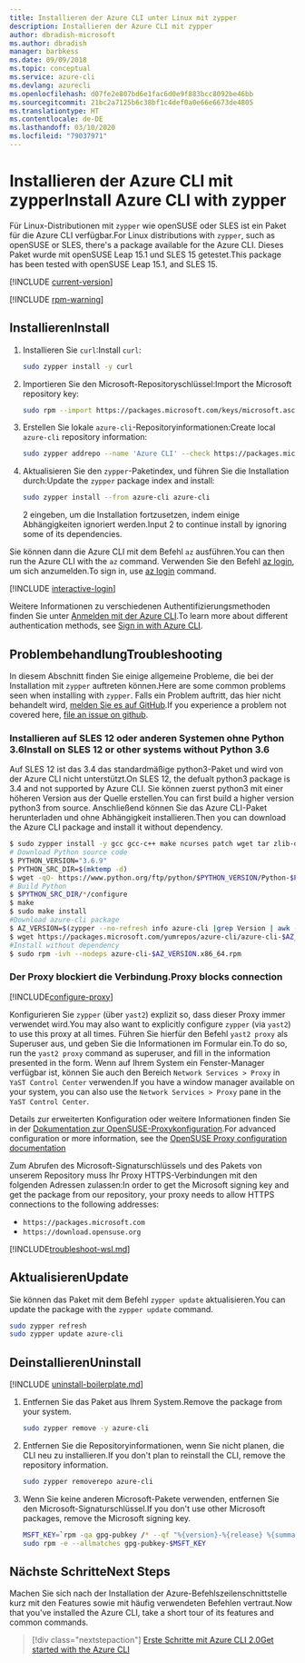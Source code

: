 ```yaml
---
title: Installieren der Azure CLI unter Linux mit zypper
description: Installieren der Azure CLI mit zypper
author: dbradish-microsoft
ms.author: dbradish
manager: barbkess
ms.date: 09/09/2018
ms.topic: conceptual
ms.service: azure-cli
ms.devlang: azurecli
ms.openlocfilehash: d07fe2e807bd6e1fac6d0e9f883bcc8092be46bb
ms.sourcegitcommit: 21bc2a7125b6c38bf1c4def0a0e66e6673de4805
ms.translationtype: HT
ms.contentlocale: de-DE
ms.lasthandoff: 03/10/2020
ms.locfileid: "79037971"
---
```

# <a name="install-azure-cli-with-zypper"></a><span data-ttu-id="401b9-103">Installieren der Azure CLI mit zypper</span><span class="sxs-lookup"><span data-stu-id="401b9-103">Install Azure CLI with zypper</span></span>

<span data-ttu-id="401b9-104">Für Linux-Distributionen mit `zypper` wie openSUSE oder SLES ist ein Paket für die Azure CLI verfügbar.</span><span class="sxs-lookup"><span data-stu-id="401b9-104">For Linux distributions with `zypper`, such as openSUSE or SLES, there's a package available for the Azure CLI.</span></span> <span data-ttu-id="401b9-105">Dieses Paket wurde mit openSUSE Leap 15.1 und SLES 15 getestet.</span><span class="sxs-lookup"><span data-stu-id="401b9-105">This package has been tested with openSUSE Leap 15.1, and SLES 15.</span></span>

[!INCLUDE [current-version](includes/current-version.md)]

[!INCLUDE [rpm-warning](includes/rpm-warning.md)]

## <a name="install"></a><span data-ttu-id="401b9-106">Installieren</span><span class="sxs-lookup"><span data-stu-id="401b9-106">Install</span></span>

1. <span data-ttu-id="401b9-107">Installieren Sie `curl`:</span><span class="sxs-lookup"><span data-stu-id="401b9-107">Install `curl`:</span></span>

   ```bash
   sudo zypper install -y curl
   ```

2. <span data-ttu-id="401b9-108">Importieren Sie den Microsoft-Repositoryschlüssel:</span><span class="sxs-lookup"><span data-stu-id="401b9-108">Import the Microsoft repository key:</span></span>

   ```bash
   sudo rpm --import https://packages.microsoft.com/keys/microsoft.asc
   ```

3. <span data-ttu-id="401b9-109">Erstellen Sie lokale `azure-cli`-Repositoryinformationen:</span><span class="sxs-lookup"><span data-stu-id="401b9-109">Create local `azure-cli` repository information:</span></span>

   ```bash
   sudo zypper addrepo --name 'Azure CLI' --check https://packages.microsoft.com/yumrepos/azure-cli azure-cli
   ```

4. <span data-ttu-id="401b9-110">Aktualisieren Sie den `zypper`-Paketindex, und führen Sie die Installation durch:</span><span class="sxs-lookup"><span data-stu-id="401b9-110">Update the `zypper` package index and install:</span></span>

   ```bash
   sudo zypper install --from azure-cli azure-cli
   ```
   <span data-ttu-id="401b9-111">2 eingeben, um die Installation fortzusetzen, indem einige Abhängigkeiten ignoriert werden.</span><span class="sxs-lookup"><span data-stu-id="401b9-111">Input 2 to continue install by ignoring some of its dependencies.</span></span>

<span data-ttu-id="401b9-112">Sie können dann die Azure CLI mit dem Befehl `az` ausführen.</span><span class="sxs-lookup"><span data-stu-id="401b9-112">You can then run the Azure CLI with the `az` command.</span></span> <span data-ttu-id="401b9-113">Verwenden Sie den Befehl [az login](/cli/azure/reference-index#az-login), um sich anzumelden.</span><span class="sxs-lookup"><span data-stu-id="401b9-113">To sign in, use [az login](/cli/azure/reference-index#az-login) command.</span></span>

[!INCLUDE [interactive-login](includes/interactive-login.md)]

<span data-ttu-id="401b9-114">Weitere Informationen zu verschiedenen Authentifizierungsmethoden finden Sie unter [Anmelden mit der Azure CLI](authenticate-azure-cli.md).</span><span class="sxs-lookup"><span data-stu-id="401b9-114">To learn more about different authentication methods, see [Sign in with Azure CLI](authenticate-azure-cli.md).</span></span>

## <a name="troubleshooting"></a><span data-ttu-id="401b9-115">Problembehandlung</span><span class="sxs-lookup"><span data-stu-id="401b9-115">Troubleshooting</span></span>

<span data-ttu-id="401b9-116">In diesem Abschnitt finden Sie einige allgemeine Probleme, die bei der Installation mit `zypper` auftreten können.</span><span class="sxs-lookup"><span data-stu-id="401b9-116">Here are some common problems seen when installing with `zypper`.</span></span> <span data-ttu-id="401b9-117">Falls ein Problem auftritt, das hier nicht behandelt wird, [melden Sie es auf GitHub](https://github.com/Azure/azure-cli/issues).</span><span class="sxs-lookup"><span data-stu-id="401b9-117">If you experience a problem not covered here, [file an issue on github](https://github.com/Azure/azure-cli/issues).</span></span>

### <a name="install-on-sles-12-or-other-systems-without-python-36"></a><span data-ttu-id="401b9-118">Installieren auf SLES 12 oder anderen Systemen ohne Python 3.6</span><span class="sxs-lookup"><span data-stu-id="401b9-118">Install on SLES 12 or other systems without Python 3.6</span></span>

<span data-ttu-id="401b9-119">Auf SLES 12 ist das 3.4 das standardmäßige python3-Paket und wird von der Azure CLI nicht unterstützt.</span><span class="sxs-lookup"><span data-stu-id="401b9-119">On SLES 12, the defualt python3 package is 3.4 and not supported by Azure CLI.</span></span> <span data-ttu-id="401b9-120">Sie können zuerst python3 mit einer höheren Version aus der Quelle erstellen.</span><span class="sxs-lookup"><span data-stu-id="401b9-120">You can first build a higher version python3 from source.</span></span> <span data-ttu-id="401b9-121">Anschließend können Sie das Azure CLI-Paket herunterladen und ohne Abhängigkeit installieren.</span><span class="sxs-lookup"><span data-stu-id="401b9-121">Then you can download the Azure CLI package and install it without dependency.</span></span>
```bash
$ sudo zypper install -y gcc gcc-c++ make ncurses patch wget tar zlib-devel zlib openssl-devel
# Download Python source code
$ PYTHON_VERSION="3.6.9"
$ PYTHON_SRC_DIR=$(mktemp -d)
$ wget -qO- https://www.python.org/ftp/python/$PYTHON_VERSION/Python-$PYTHON_VERSION.tgz | tar -xz -C "$PYTHON_SRC_DIR"
# Build Python
$ $PYTHON_SRC_DIR/*/configure
$ make
$ sudo make install
#Download azure-cli package 
$ AZ_VERSION=$(zypper --no-refresh info azure-cli |grep Version | awk -F': ' '{print $2}' | awk '{$1=$1;print}')
$ wget https://packages.microsoft.com/yumrepos/azure-cli/azure-cli-$AZ_VERSION.x86_64.rpm
#Install without dependency
$ sudo rpm -ivh --nodeps azure-cli-$AZ_VERSION.x86_64.rpm
```

### <a name="proxy-blocks-connection"></a><span data-ttu-id="401b9-122">Der Proxy blockiert die Verbindung.</span><span class="sxs-lookup"><span data-stu-id="401b9-122">Proxy blocks connection</span></span>

[!INCLUDE[configure-proxy](includes/configure-proxy.md)]

<span data-ttu-id="401b9-123">Konfigurieren Sie `zypper` (über `yast2`) explizit so, dass dieser Proxy immer verwendet wird.</span><span class="sxs-lookup"><span data-stu-id="401b9-123">You may also want to explicitly configure `zypper` (via `yast2`) to use this proxy at all times.</span></span> <span data-ttu-id="401b9-124">Führen Sie hierfür den Befehl `yast2 proxy` als Superuser aus, und geben Sie die Informationen im Formular ein.</span><span class="sxs-lookup"><span data-stu-id="401b9-124">To do so, run the `yast2 proxy` command as superuser, and fill in the information presented in the form.</span></span> <span data-ttu-id="401b9-125">Wenn auf Ihrem System ein Fenster-Manager verfügbar ist, können Sie auch den Bereich `Network Services > Proxy` in `YaST Control Center` verwenden.</span><span class="sxs-lookup"><span data-stu-id="401b9-125">If you have a window manager available on your system, you can also use the `Network Services > Proxy` pane in the `YaST Control Center`.</span></span>

<span data-ttu-id="401b9-126">Details zur erweiterten Konfiguration oder weitere Informationen finden Sie in der [Dokumentation zur OpenSUSE-Proxykonfiguration](https://www.suse.com/documentation/slms1/book_slms/data/sec_wy_config_updates_proxy.html).</span><span class="sxs-lookup"><span data-stu-id="401b9-126">For advanced configuration or more information, see the [OpenSUSE Proxy configuration documentation](https://www.suse.com/documentation/slms1/book_slms/data/sec_wy_config_updates_proxy.html)</span></span>

<span data-ttu-id="401b9-127">Zum Abrufen des Microsoft-Signaturschlüssels und des Pakets von unserem Repository muss Ihr Proxy HTTPS-Verbindungen mit den folgenden Adressen zulassen:</span><span class="sxs-lookup"><span data-stu-id="401b9-127">In order to get the Microsoft signing key and get the package from our repository, your proxy needs to allow HTTPS connections to the following addresses:</span></span>

* `https://packages.microsoft.com`
* `https://download.opensuse.org`

[!INCLUDE[troubleshoot-wsl.md](includes/troubleshoot-wsl.md)]

## <a name="update"></a><span data-ttu-id="401b9-128">Aktualisieren</span><span class="sxs-lookup"><span data-stu-id="401b9-128">Update</span></span>

<span data-ttu-id="401b9-129">Sie können das Paket mit dem Befehl `zypper update` aktualisieren.</span><span class="sxs-lookup"><span data-stu-id="401b9-129">You can update the package with the `zypper update` command.</span></span>

```bash
sudo zypper refresh
sudo zypper update azure-cli
```

## <a name="uninstall"></a><span data-ttu-id="401b9-130">Deinstallieren</span><span class="sxs-lookup"><span data-stu-id="401b9-130">Uninstall</span></span>

[!INCLUDE [uninstall-boilerplate.md](includes/uninstall-boilerplate.md)]

1. <span data-ttu-id="401b9-131">Entfernen Sie das Paket aus Ihrem System.</span><span class="sxs-lookup"><span data-stu-id="401b9-131">Remove the package from your system.</span></span>

    ```bash
    sudo zypper remove -y azure-cli
    ```

2. <span data-ttu-id="401b9-132">Entfernen Sie die Repositoryinformationen, wenn Sie nicht planen, die CLI neu zu installieren.</span><span class="sxs-lookup"><span data-stu-id="401b9-132">If you don't plan to reinstall the CLI, remove the repository information.</span></span>

   ```bash
   sudo zypper removerepo azure-cli
   ```

3. <span data-ttu-id="401b9-133">Wenn Sie keine anderen Microsoft-Pakete verwenden, entfernen Sie den Microsoft-Signaturschlüssel.</span><span class="sxs-lookup"><span data-stu-id="401b9-133">If you don't use other Microsoft packages, remove the Microsoft signing key.</span></span>

   ```bash
   MSFT_KEY=`rpm -qa gpg-pubkey /* --qf "%{version}-%{release} %{summary}\n" | grep Microsoft | awk '{print $1}'`
   sudo rpm -e --allmatches gpg-pubkey-$MSFT_KEY
   ```

## <a name="next-steps"></a><span data-ttu-id="401b9-134">Nächste Schritte</span><span class="sxs-lookup"><span data-stu-id="401b9-134">Next Steps</span></span>

<span data-ttu-id="401b9-135">Machen Sie sich nach der Installation der Azure-Befehlszeilenschnittstelle kurz mit den Features sowie mit häufig verwendeten Befehlen vertraut.</span><span class="sxs-lookup"><span data-stu-id="401b9-135">Now that you've installed the Azure CLI, take a short tour of its features and common commands.</span></span>

> [!div class="nextstepaction"]
> [<span data-ttu-id="401b9-136">Erste Schritte mit Azure CLI 2.0</span><span class="sxs-lookup"><span data-stu-id="401b9-136">Get started with the Azure CLI</span></span>](get-started-with-azure-cli.md)
